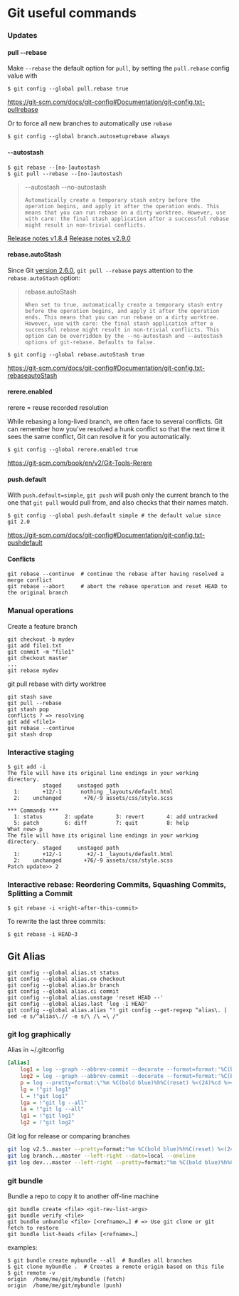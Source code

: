 # Git useful commands

### Updates

#### pull --rebase
Make `--rebase` the default option for `pull`, by setting the `pull.rebase` config value with
```
$ git config --global pull.rebase true
```
<https://git-scm.com/docs/git-config#Documentation/git-config.txt-pullrebase>

Or to force all new branches to automatically use `rebase`
```
$ git config --global branch.autosetuprebase always
```

#### --autostash
```
$ git rebase --[no-]autostash
$ git pull --rebase --[no-]autostash
```

> --autostash
> --no-autostash
> 
>     Automatically create a temporary stash entry before the operation begins, and apply it after the operation ends. This means that you can run rebase on a dirty worktree. However, use with care: the final stash application after a successful rebase might result in non-trivial conflicts.

[Release notes v1.8.4](https://github.com/git/git/blob/master/Documentation/RelNotes/1.8.4.txt#L196)
[Release notes v2.9.0](https://github.com/git/git/blob/master/Documentation/RelNotes/2.9.0.txt#L84)

#### rebase.autoStash
Since Git [version 2.6.0](https://github.com/git/git/blob/master/Documentation/RelNotes/2.6.0.txt#L51), `git pull --rebase` pays attention to the `rebase.autoStash` option:
> rebase.autoStash
> 
>     When set to true, automatically create a temporary stash entry before the operation begins, and apply it after the operation ends. This means that you can run rebase on a dirty worktree. However, use with care: the final stash application after a successful rebase might result in non-trivial conflicts. This option can be overridden by the --no-autostash and --autostash options of git-rebase. Defaults to false.

```
$ git config --global rebase.autoStash true
```
<https://git-scm.com/docs/git-config#Documentation/git-config.txt-rebaseautoStash>

#### rerere.enabled

rerere = reuse recorded resolution

While rebasing a long-lived branch, we often face to several conflicts.
Git can remember how you’ve resolved a hunk conflict so that the next time it sees the same conflict, Git can resolve it for you automatically.
```
$ git config --global rerere.enabled true
```
<https://git-scm.com/book/en/v2/Git-Tools-Rerere>

#### push.default

With `push.default=simple`, `git push` will push only the current branch to the one that `git pull` would pull from, and also checks that their names match.
```
$ git config --global push.default simple # the default value since git 2.0
```
<https://git-scm.com/docs/git-config#Documentation/git-config.txt-pushdefault>

#### Conflicts

```
git rebase --continue  # continue the rebase after having resolved a merge conflict
git rebase --abort     # abort the rebase operation and reset HEAD to the original branch
```

### Manual operations

Create a feature branch
```
git checkout -b mydev
git add file1.txt
git commit -m "file1"
git checkout master
...
git rebase mydev
```

git pull rebase with dirty worktree
```
git stash save
git pull --rebase
git stash pop
conflicts ? => resolving
git add <file1>
git rebase --continue
git stash drop
```


### Interactive staging
```
$ git add -i
The file will have its original line endings in your working directory.
           staged     unstaged path
  1:       +12/-1      nothing _layouts/default.html
  2:    unchanged       +76/-9 assets/css/style.scss

*** Commands ***
  1: status       2: update       3: revert       4: add untracked
  5: patch        6: diff         7: quit         8: help
What now> p
The file will have its original line endings in your working directory.
           staged     unstaged path
  1:       +12/-1        +2/-1 _layouts/default.html
  2:    unchanged       +76/-9 assets/css/style.scss
Patch update>> 2
```

### Interactive rebase: Reordering Commits, Squashing Commits, Splitting a Commit

```
$ git rebase -i <right-after-this-commit>
```
To rewrite the last three commits:
```
$ git rebase -i HEAD~3
```

## Git Alias
```
git config --global alias.st status
git config --global alias.co checkout
git config --global alias.br branch
git config --global alias.ci commit
git config --global alias.unstage 'reset HEAD --'
git config --global alias.last 'log -1 HEAD'
git config --global alias.alias "! git config --get-regexp ^alias\. | sed -e s/^alias\.// -e s/\ /\ =\ /"
```

### git log graphically

Alias in ~/.gitconfig
``` ini
[alias]
	log1 = log --graph --abbrev-commit --decorate --format=format:'%C(bold blue)%h%C(reset) - %C(bold green)(%cr)%C(reset) %C(white)%s%C(reset) %C(dim white)- %an%C(reset)%C(bold yellow)%d%C(reset)'
	log2 = log --graph --abbrev-commit --decorate --format=format:'%C(bold blue)%h%C(reset) - %C(bold cyan)%cD%C(reset) %C(bold green)(%cr)%C(reset)%C(bold yellow)%d%C(reset)%n''          %C(white)%s%C(reset) %C(dim white)- %an%C(reset)'
	p = log --pretty=format:\"%m %C(bold blue)%h%C(reset) %<(24)%cd %><(15,trunc)%C(yellow)%an%C(reset)%C(bold red)%d%C(reset) %s\" --date=local
	lg = !"git log1"
	l = !"git log1"
	lga = !"git lg --all"
	la = !"git lg --all"
	lg1 = !"git log1"
	lg2 = !"git log2"
```

Git log for release or comparing branches
``` bash
git log v2.5..master --pretty=format:"%m %C(bold blue)%h%C(reset) %<(24)%cd %><(15,trunc)%C(yellow)%an%C(reset)%C(bold red)%d%Creset %s" --date=local
git log branch...master --left-right --date=local --oneline
git log dev...master --left-right --pretty=format:"%m %C(bold blue)%h%C(reset) %<(24)%cd %><(15,trunc)%C(yellow)%an%C(reset)%C(bold red)%d%Creset %s" --date=local --
```

### git bundle

Bundle a repo to copy it to another off-line machine
```
git bundle create <file> <git-rev-list-args>
git bundle verify <file>
git bundle unbundle <file> [<refname>…​] # => Use git clone or git fetch to restore
git bundle list-heads <file> [<refname>…​]
```
examples:
```
$ git bundle create mybundle --all  # Bundles all branches
$ git clone mybundle .  # Creates a remote origin based on this file
$ git remote -v
origin  /home/me/git/mybundle (fetch)
origin  /home/me/git/mybundle (push)
```
